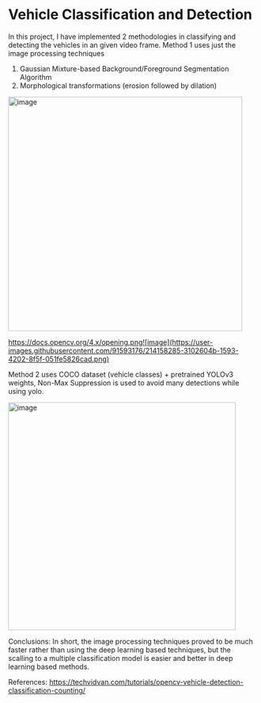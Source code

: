 # Vehicle Classification and Detection

In this project, I have implemented 2 methodologies in classifying and detecting the vehicles in an given video frame. 
Method 1 uses just the image processing techniques
1. Gaussian Mixture-based Background/Foreground Segmentation Algorithm 
2. Morphological transformations (erosion followed by dilation)
<img width="473" alt="image" src="https://user-images.githubusercontent.com/91593176/214159551-1e824373-b46f-404d-8363-4327fed75702.png">

https://docs.opencv.org/4.x/opening.png![image](https://user-images.githubusercontent.com/91593176/214158285-3102604b-1593-4202-8f5f-051fe5826cad.png)

Method 2 uses COCO dataset (vehicle classes) + pretrained YOLOv3 weights, Non-Max Suppression is used to avoid many detections while using yolo. 

<img width="460" alt="image" src="https://user-images.githubusercontent.com/91593176/214159532-485ae6f2-38d8-47f2-97d7-9794f473c458.png">


Conclusions: 
In short, the image processing techniques proved to be much faster rather than using the deep learning based techniques, but the scalling to a 
multiple classification model is easier and better in deep learning based methods. 

References: 
https://techvidvan.com/tutorials/opencv-vehicle-detection-classification-counting/
